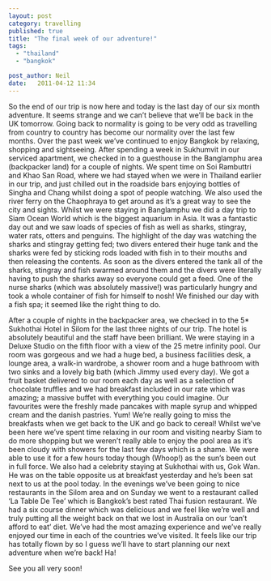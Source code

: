 ```yaml
---
layout: post
category: travelling
published: true
title: "The final week of our adventure!"
tags: 
  - "thailand"
  - "bangkok"

post_author: Neil
date:   2011-04-12 11:34
---
```

So the end of our trip is now here and today is the last day of our six month adventure. It seems strange and we can’t believe that we’ll be back in the UK tomorrow. Going back to normality is going to be very odd as travelling from country to country has become our normality over the last few months. Over the past week we’ve continued to enjoy Bangkok by relaxing, shopping and sightseeing. After spending a week in Sukhumvit in our serviced apartment, we checked in to a guesthouse in the Banglamphu area (backpacker land) for a couple of nights. We spent time on Soi Rambuttri and Khao San Road, where we had stayed when we were in Thailand earlier in our trip, and just chilled out in the roadside bars enjoying bottles of Singha and Chang whilst doing a spot of people watching. We also used the river ferry on the Chaophraya to get around as it’s a great way to see the city and sights. Whilst we were staying in Banglamphu we did a day trip to Siam Ocean World which is the biggest aquarium in Asia. It was a fantastic day out and we saw loads of species of fish as well as sharks, stingray, water rats, otters and penguins. The highlight of the day was watching the sharks and stingray getting fed; two divers entered their huge tank and the sharks were fed by sticking rods loaded with fish in to their mouths and then releasing the contents. As soon as the divers entered the tank all of the sharks, stingray and fish swarmed around them and the divers were literally having to push the sharks away so everyone could get a feed. One of the nurse sharks (which was absolutely massive!) was particularly hungry and took a whole container of fish for himself to nosh! We finished our day with a fish spa; it seemed like the right thing to do.

After a couple of nights in the backpacker area, we checked in to the 5* Sukhothai Hotel in Silom for the last three nights of our trip. The hotel is absolutely beautiful and the staff have been brilliant. We were staying in a Deluxe Studio on the fifth floor with a view of the 25 metre infinity pool. Our room was gorgeous and we had a huge bed, a business facilities desk, a lounge area, a walk-in wardrobe, a shower room and a huge bathroom with two sinks and a lovely big bath (which Jimmy used every day). We got a fruit basket delivered to our room each day as well as a selection of chocolate truffles and we had breakfast included in our rate which was amazing; a massive buffet with everything you could imagine. Our favourites were the freshly made pancakes with maple syrup and whipped cream and the danish pastries. Yum! We’re really going to miss the breakfasts when we get back to the UK and go back to cereal! Whilst we’ve been here we’ve spent time relaxing in our room and visiting nearby Siam to do more shopping but we weren’t really able to enjoy the pool area as it’s been cloudy with showers for the last few days which is a shame. We were able to use it for a few hours today though (Whoop!) as the sun’s been out in full force. We also had a celebrity staying at Sukhothai with us, Gok Wan. He was on the table opposite us at breakfast yesterday and he’s been sat next to us at the pool today. In the evenings we’ve been going to nice restaurants in the Silom area and on Sunday we went to a restaurant called ‘La Table De Tee’ which is Bangkok’s best rated Thai fusion restaurant. We had a six course dinner which was delicious and we feel like we’re well and truly putting all the weight back on that we lost in Australia on our ‘can’t afford to eat’ diet. We’ve had the most amazing experience and we’ve really enjoyed our time in each of the countries we’ve visited. It feels like our trip has totally flown by so I guess we’ll have to start planning our next adventure when we’re back! Ha!

See you all very soon!